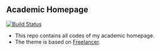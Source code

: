 ## Academic Homepage
[![Build Status](https://travis-ci.com/dldylan/dldylan.github.io.svg?branch=master)](https://travis-ci.com/dldylan/dldylan.github.io)

- This repo contains all codes of my academic homepage.
- The theme is based on [Freelancer](http://startbootstrap.com/template-overviews/freelancer).